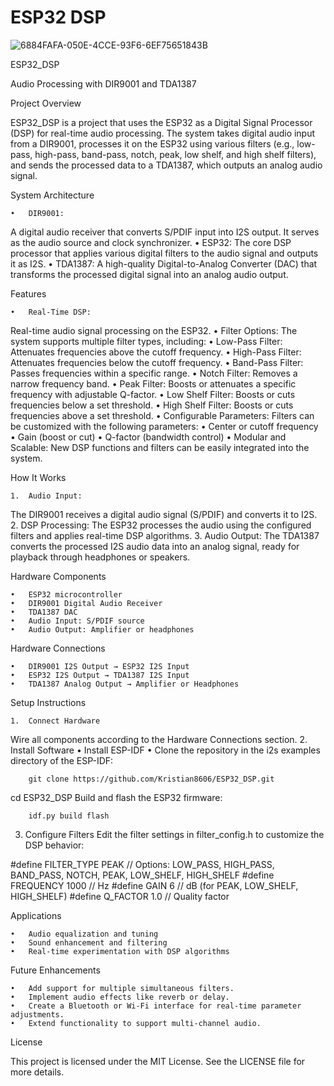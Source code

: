 # ESP32 DSP
![6884FAFA-050E-4CCE-93F6-6EF75651843B](https://github.com/user-attachments/assets/f2c9d4b0-3d23-4239-8961-3bb2ab004d40)

ESP32_DSP

Audio Processing with DIR9001 and TDA1387

Project Overview

ESP32_DSP is a project that uses the ESP32 as a Digital Signal Processor (DSP) for real-time audio processing. The system takes digital audio input from a DIR9001, processes it on the ESP32 using various filters (e.g., low-pass, high-pass, band-pass, notch, peak, low shelf, and high shelf filters), and sends the processed data to a TDA1387, which outputs an analog audio signal.

System Architecture

	•	DIR9001:
A digital audio receiver that converts S/PDIF input into I2S output. It serves as the audio source and clock synchronizer.
	•	ESP32:
The core DSP processor that applies various digital filters to the audio signal and outputs it as I2S.
	•	TDA1387:
A high-quality Digital-to-Analog Converter (DAC) that transforms the processed digital signal into an analog audio output.

Features

	•	Real-Time DSP:
Real-time audio signal processing on the ESP32.
	•	Filter Options:
The system supports multiple filter types, including:
	•	Low-Pass Filter: Attenuates frequencies above the cutoff frequency.
	•	High-Pass Filter: Attenuates frequencies below the cutoff frequency.
	•	Band-Pass Filter: Passes frequencies within a specific range.
	•	Notch Filter: Removes a narrow frequency band.
	•	Peak Filter: Boosts or attenuates a specific frequency with adjustable Q-factor.
	•	Low Shelf Filter: Boosts or cuts frequencies below a set threshold.
	•	High Shelf Filter: Boosts or cuts frequencies above a set threshold.
	•	Configurable Parameters:
Filters can be customized with the following parameters:
	•	Center or cutoff frequency
	•	Gain (boost or cut)
	•	Q-factor (bandwidth control)
	•	Modular and Scalable:
New DSP functions and filters can be easily integrated into the system.

How It Works

	1.	Audio Input:
The DIR9001 receives a digital audio signal (S/PDIF) and converts it to I2S.
	2.	DSP Processing:
The ESP32 processes the audio using the configured filters and applies real-time DSP algorithms.
	3.	Audio Output:
The TDA1387 converts the processed I2S audio data into an analog signal, ready for playback through headphones or speakers.

Hardware Components

	•	ESP32 microcontroller
	•	DIR9001 Digital Audio Receiver
	•	TDA1387 DAC
	•	Audio Input: S/PDIF source
	•	Audio Output: Amplifier or headphones

Hardware Connections

	•	DIR9001 I2S Output → ESP32 I2S Input
	•	ESP32 I2S Output → TDA1387 I2S Input
	•	TDA1387 Analog Output → Amplifier or Headphones

Setup Instructions

	1.	Connect Hardware
Wire all components according to the Hardware Connections section.
	2.	Install Software
	•	Install ESP-IDF 
	•	Clone the repository in the i2s examples directory of the ESP-IDF:

		git clone https://github.com/Kristian8606/ESP32_DSP.git

cd ESP32_DSP Build and flash the ESP32 firmware:

		idf.py build flash


3.	Configure Filters
Edit the filter settings in filter_config.h to customize the DSP behavior:

#define FILTER_TYPE PEAK       // Options: LOW_PASS, HIGH_PASS, BAND_PASS, NOTCH, PEAK, LOW_SHELF, HIGH_SHELF
#define FREQUENCY 1000         // Hz
#define GAIN 6                 // dB (for PEAK, LOW_SHELF, HIGH_SHELF)
#define Q_FACTOR 1.0           // Quality factor

Applications

	•	Audio equalization and tuning
	•	Sound enhancement and filtering
	•	Real-time experimentation with DSP algorithms

Future Enhancements

	•	Add support for multiple simultaneous filters.
	•	Implement audio effects like reverb or delay.
	•	Create a Bluetooth or Wi-Fi interface for real-time parameter adjustments.
	•	Extend functionality to support multi-channel audio.

License

This project is licensed under the MIT License. See the LICENSE file for more details.
